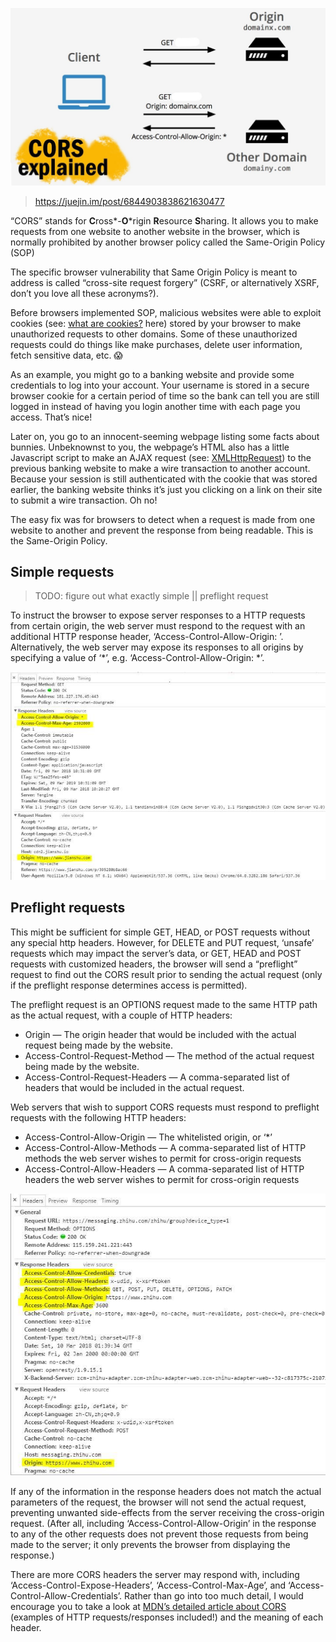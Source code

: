 ![](../../resource/CORS.jpg)

> https://juejin.im/post/6844903838621630477

“CORS” stands for **C**ross*-**O***rigin **R**esource **S**haring. It allows you to make requests from one website to another website in the browser, which is normally prohibited by another browser policy called the Same-Origin Policy (SOP)

The specific browser vulnerability that Same Origin Policy is meant to address is called “cross-site request forgery” (CSRF, or alternatively XSRF, don’t you love all these acronyms?).

Before browsers implemented SOP, malicious websites were able to exploit cookies (see: [what are cookies?](http://www.pctools.com/security-news/what-are-browser-cookies/) here) stored by your browser to make unauthorized requests to other domains. Some of these unauthorized requests could do things like make purchases, delete user information, fetch sensitive data, etc. 😱

As an example, you might go to a banking website and provide some credentials to log into your account. Your username is stored in a secure browser cookie for a certain period of time so the bank can tell you are still logged in instead of having you login another time with each page you access. That’s nice!

Later on, you go to an innocent-seeming webpage listing some facts about bunnies. Unbeknownst to you, the webpage’s HTML also has a little Javascript script to make an AJAX request (see: [XMLHttpRequest](https://developer.mozilla.org/en-US/docs/Web/API/XMLHttpRequest)) to the previous banking website to make a wire transaction to another account. Because your session is still authenticated with the cookie that was stored earlier, the banking website thinks it’s just you clicking on a link on their site to submit a wire transaction. Oh no!

The easy fix was for browsers to detect when a request is made from one website to another and prevent the response from being readable. This is the Same-Origin Policy.

## Simple requests

> TODO: figure out what exactly simple || preflight request

To instruct the browser to expose server responses to a HTTP requests from certain origin, the web server must respond to the request with an additional HTTP response header, ‘Access-Control-Allow-Origin: <origin>’. Alternatively, the web server may expose its responses to all origins by specifying a value of ‘*’, e.g. ‘Access-Control-Allow-Origin: *’.

![](../../resource/simple_request.png)

## Preflight requests

This might be sufficient for simple GET, HEAD, or POST requests without any special http headers. However, for DELETE and PUT request, ‘unsafe’ requests which may impact the server’s data, or GET, HEAD and POST requests with customized headers, the browser will send a “preflight” request to find out the CORS result prior to sending the actual request (only if the preflight response determines access is permitted).

The preflight request is an OPTIONS request made to the same HTTP path as the actual request, with a couple of HTTP headers:

- Origin — The origin header that would be included with the actual request being made by the website.
- Access-Control-Request-Method — The method of the actual request being made by the website.
- Access-Control-Request-Headers — A comma-separated list of headers that would be included in the actual request.

Web servers that wish to support CORS requests must respond to preflight requests with the following HTTP headers:

- Access-Control-Allow-Origin — The whitelisted origin, or ‘*’
- Access-Control-Allow-Methods — A comma-separated list of HTTP methods the web server wishes to permit for cross-origin requests
- Access-Control-Allow-Headers — A comma-separated list of HTTP headers the web server wishes to permit for cross-origin requests

![](../../resource/preflight_request.jpg)

If any of the information in the response headers does not match the actual parameters of the request, the browser will not send the actual request, preventing unwanted side-effects from the server receiving the cross-origin request. (After all, including ‘Access-Control-Allow-Origin’ in the response to any of the other requests does not prevent those requests from being made to the server; it only prevents the browser from displaying the response.)

There are more CORS headers the server may respond with, including ‘Access-Control-Expose-Headers’, ‘Access-Control-Max-Age’, and ‘Access-Control-Allow-Credentials’. Rather than go into too much detail, I would encourage you to take a look at [MDN’s detailed article about CORS](https://developer.mozilla.org/en-US/docs/Web/HTTP/Access_control_CORS) (examples of HTTP requests/responses included!) and the meaning of each header.